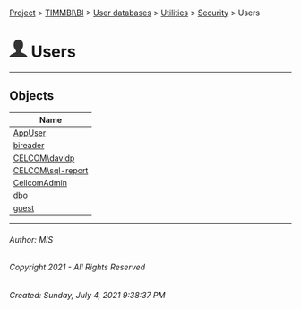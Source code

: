 #### 

[Project](../../../../../index.md) > [TIMMBI\\BI](../../../../index.md) > [User databases](../../../index.md) > [Utilities](../../index.md) > [Security](../index.md) > Users

# ![Users](../../../../../Images/User32.png) Users

---

## <a name="#objects"></a>Objects

| Name |
|---|
| [AppUser](AppUser.md) |
| [bireader](bireader.md) |
| [CELCOM\\davidp](CELCOM_davidp.md) |
| [CELCOM\\sql-report](CELCOM_sql-report.md) |
| [CellcomAdmin](CellcomAdmin.md) |
| [dbo](dbo.md) |
| [guest](guest.md) |


---

###### Author:  MIS

###### Copyright 2021 - All Rights Reserved

###### Created: Sunday, July 4, 2021 9:38:37 PM

